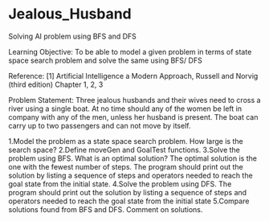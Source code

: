 # Jealous_Husband
Solving AI problem using BFS and DFS


Learning Objective: To be able to model a given problem in terms of state space search problem and solve the same using BFS/ DFS

Reference: 
[1] Artificial Intelligence a Modern Approach, Russell and Norvig (third edition)
Chapter 1, 2, 3

Problem Statement:
Three jealous husbands and their wives need to cross a river using a single boat.  At no time  should any of the women be left in company with any of the men, unless her husband is present.  The boat can carry up to two passengers and can not move by itself.

1.Model the problem as a state space search problem.  How large is the search space?
2.Define moveGen and GoalTest functions. 
3.Solve the problem using BFS.  What is an optimal solution?  The optimal solution is the one with the fewest number of steps.  The program should print out the solution by listing a sequence of steps and operators needed to reach the goal state from the initial state. 
4.Solve the problem using DFS.  The program should print out the solution by listing a sequence of steps and operators needed to reach the goal state from the initial state
5.Compare solutions found from BFS and DFS.  Comment on solutions.

